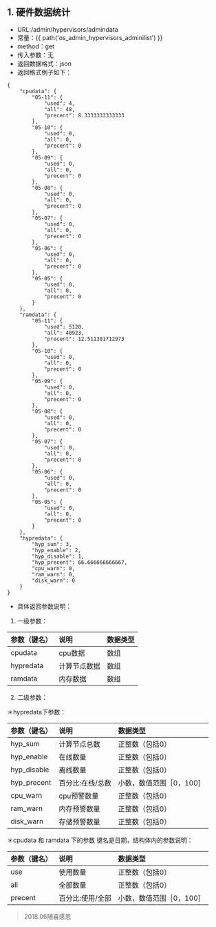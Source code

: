 ## **1.  硬件数据统计**

* URL:/admin/hypervisors/admindata
* 常量：{{ path('os_admin_hypervisors_adminilist') }}
* method：get
* 传入参数：无
* 返回数据格式：json
* 返回格式例子如下：

```
{
    "cpudata": {
        "05-11": {
            "used": 4, 
            "all": 48, 
            "precent": 8.3333333333333
        }, 
        "05-10": {
            "used": 0, 
            "all": 0, 
            "precent": 0
        }, 
        "05-09": {
            "used": 0, 
            "all": 0, 
            "precent": 0
        }, 
        "05-08": {
            "used": 0, 
            "all": 0, 
            "precent": 0
        }, 
        "05-07": {
            "used": 0, 
            "all": 0, 
            "precent": 0
        }, 
        "05-06": {
            "used": 0, 
            "all": 0, 
            "precent": 0
        }, 
        "05-05": {
            "used": 0, 
            "all": 0, 
            "precent": 0
        }
    }, 
    "ramdata": {
        "05-11": {
            "used": 5120, 
            "all": 40923, 
            "precent": 12.511301712973
        }, 
        "05-10": {
            "used": 0, 
            "all": 0, 
            "precent": 0
        }, 
        "05-09": {
            "used": 0, 
            "all": 0, 
            "precent": 0
        }, 
        "05-08": {
            "used": 0, 
            "all": 0, 
            "precent": 0
        }, 
        "05-07": {
            "used": 0, 
            "all": 0, 
            "precent": 0
        }, 
        "05-06": {
            "used": 0, 
            "all": 0, 
            "precent": 0
        }, 
        "05-05": {
            "used": 0, 
            "all": 0, 
            "precent": 0
        }
    }, 
    "hypredata": {
        "hyp_sum": 3, 
        "hyp_enable": 2, 
        "hyp_disable": 1, 
        "hyp_precent": 66.666666666667, 
        "cpu_warn": 0, 
        "ram_warn": 0, 
        "disk_warn": 0
    }
}
```


* 具体返回参数说明：
1. 一级参数：

|参数（键名）|说明|数据类型|
|:----|:----|:----|
|cpudata|cpu数据|数组|
|hypredata|计算节点数据|数组|
|ramdata|内存数据|数组|


2. 二级参数：

＊hypredata下参数：

|参数（键名）|说明|数据类型|
|:----|:----|:----|
|hyp_sum|计算节点总数|正整数（包括0）|
|hyp_enable|在线数量|正整数（包括0）|
|hyp_disable|离线数量|正整数（包括0）|
|hyp_precent|百分比:在线/总数|小数，数值范围［0，100］|
|cpu_warn|cpu预警数量|正整数（包括0）|
|ram_warn|内存预警数量|正整数（包括0）|
|disk_warn|存储预警数量|正整数（包括0）|

＊cpudata 和 ramdata 下的参数
键名是日期，结构体内的参数说明：


|参数（键名）|说明|数据类型|
|:----|:----|:----|
|use|使用数量|正整数（包括0）|
|all|全部数量|正整数（包括0）|
|precent|百分比:使用/全部|小数，数值范围［0，100］|


>2018.06随喜感恩